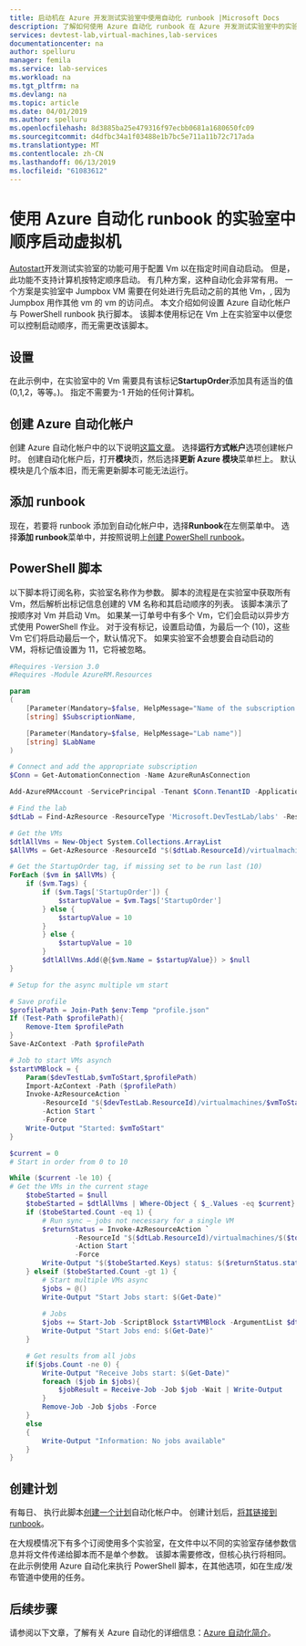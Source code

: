 ```yaml
---
title: 启动机在 Azure 开发测试实验室中使用自动化 runbook |Microsoft Docs
description: 了解如何使用 Azure 自动化 runbook 在 Azure 开发测试实验室中的实验室中启动虚拟机。
services: devtest-lab,virtual-machines,lab-services
documentationcenter: na
author: spelluru
manager: femila
ms.service: lab-services
ms.workload: na
ms.tgt_pltfrm: na
ms.devlang: na
ms.topic: article
ms.date: 04/01/2019
ms.author: spelluru
ms.openlocfilehash: 8d3885ba25e479316f97ecbb0681a1680650fc09
ms.sourcegitcommit: d4dfbc34a1f03488e1b7bc5e711a11b72c717ada
ms.translationtype: MT
ms.contentlocale: zh-CN
ms.lasthandoff: 06/13/2019
ms.locfileid: "61083612"
---
```

# <a name="start-virtual-machines-in-a-lab-in-order-by-using-azure-automation-runbooks"></a>使用 Azure 自动化 runbook 的实验室中顺序启动虚拟机
[Autostart](devtest-lab-set-lab-policy.md#set-autostart)开发测试实验室的功能可用于配置 Vm 以在指定时间自动启动。 但是，此功能不支持计算机按特定顺序启动。 有几种方案，这种自动化会非常有用。  一个方案是实验室中 Jumpbox VM 需要在何处进行先启动之前的其他 Vm，, 因为 Jumpbox 用作其他 vm 的 vm 的访问点。  本文介绍如何设置 Azure 自动化帐户与 PowerShell runbook 执行脚本。 该脚本使用标记在 Vm 上在实验室中以便您可以控制启动顺序，而无需更改该脚本。

## <a name="setup"></a>设置
在此示例中，在实验室中的 Vm 需要具有该标记**StartupOrder**添加具有适当的值 (0,1,2，等等。)。 指定不需要为-1 开始的任何计算机。

## <a name="create-an-azure-automation-account"></a>创建 Azure 自动化帐户
创建 Azure 自动化帐户中的以下说明[这篇文章](../automation/automation-create-standalone-account.md)。 选择**运行方式帐户**选项创建帐户时。 创建自动化帐户后，打开**模块**页，然后选择**更新 Azure 模块**菜单栏上。 默认模块是几个版本旧，而无需更新脚本可能无法运行。

## <a name="add-a-runbook"></a>添加 runbook
现在，若要将 runbook 添加到自动化帐户中，选择**Runbook**在左侧菜单中。 选择**添加 runbook**菜单中，并按照说明上[创建 PowerShell runbook](../automation/automation-first-runbook-textual-powershell.md)。

## <a name="powershell-script"></a>PowerShell 脚本
以下脚本将订阅名称，实验室名称作为参数。 脚本的流程是在实验室中获取所有 Vm，然后解析出标记信息创建的 VM 名称和其启动顺序的列表。 该脚本演示了按顺序对 Vm 并启动 Vm。 如果某一订单号中有多个 Vm，它们会启动以异步方式使用 PowerShell 作业。 对于没有标记，设置启动值，为最后一个 (10)，这些 Vm 它们将启动最后一个，默认情况下。  如果实验室不会想要会自动启动的 VM，将标记值设置为 11，它将被忽略。

```powershell
#Requires -Version 3.0
#Requires -Module AzureRM.Resources

param
(
    [Parameter(Mandatory=$false, HelpMessage="Name of the subscription that has the lab")]
    [string] $SubscriptionName,

    [Parameter(Mandatory=$false, HelpMessage="Lab name")]
    [string] $LabName
)

# Connect and add the appropriate subscription
$Conn = Get-AutomationConnection -Name AzureRunAsConnection

Add-AzureRMAccount -ServicePrincipal -Tenant $Conn.TenantID -ApplicationID $Conn.ApplicationId -Subscription $SubscriptionName -CertificateThumbprint $Conn.CertificateThumbprint

# Find the lab
$dtLab = Find-AzResource -ResourceType 'Microsoft.DevTestLab/labs' -ResourceNameEquals $LabName

# Get the VMs
$dtlAllVms = New-Object System.Collections.ArrayList
$AllVMs = Get-AzResource -ResourceId "$($dtLab.ResourceId)/virtualmachines" -ApiVersion 2016-05-15

# Get the StartupOrder tag, if missing set to be run last (10)
ForEach ($vm in $AllVMs) {
    if ($vm.Tags) {
        if ($vm.Tags['StartupOrder']) {
            $startupValue = $vm.Tags['StartupOrder']
        } else {
            $startupValue = 10
        }
        } else {
            $startupValue = 10
        }
        $dtlAllVms.Add(@{$vm.Name = $startupValue}) > $null
}

# Setup for the async multiple vm start

# Save profile
$profilePath = Join-Path $env:Temp "profile.json"
If (Test-Path $profilePath){
    Remove-Item $profilePath
}
Save-AzContext -Path $profilePath

# Job to start VMs asynch
$startVMBlock = {
    Param($devTestLab,$vmToStart,$profilePath)
    Import-AzContext -Path ($profilePath)
    Invoke-AzResourceAction `
        -ResourceId "$($devTestLab.ResourceId)/virtualmachines/$vmToStart" `
        -Action Start `
        -Force
    Write-Output "Started: $vmToStart"
}

$current = 0
# Start in order from 0 to 10

While ($current -le 10) {
# Get the VMs in the current stage
    $tobeStarted = $null
    $tobeStarted = $dtlAllVms | Where-Object { $_.Values -eq $current}
    if ($tobeStarted.Count -eq 1) {
        # Run sync – jobs not necessary for a single VM
        $returnStatus = Invoke-AzResourceAction `
                -ResourceId "$($dtLab.ResourceId)/virtualmachines/$($tobeStarted.Keys)" `
                -Action Start `
                -Force
        Write-Output "$($tobeStarted.Keys) status: $($returnStatus.status)"
    } elseif ($tobeStarted.Count -gt 1) {
        # Start multiple VMs async
        $jobs = @()
        Write-Output "Start Jobs start: $(Get-Date)"
        
        # Jobs
        $jobs += Start-Job -ScriptBlock $startVMBlock -ArgumentList $dtLab, $($singlevm.Keys), $profilePath
        Write-Output "Start Jobs end: $(Get-Date)"
    }

    # Get results from all jobs
    if($jobs.Count -ne 0) {
        Write-Output "Receive Jobs start: $(Get-Date)"
        foreach ($job in $jobs){
            $jobResult = Receive-Job -Job $job -Wait | Write-Output
        }
        Remove-Job -Job $jobs -Force
    }
    else
    {
        Write-Output "Information: No jobs available"
    }
}
```

## <a name="create-a-schedule"></a>创建计划
有每日、 执行此脚本[创建一个计划](../automation/shared-resources/schedules.md#creating-a-schedule)自动化帐户中。 创建计划后，[将其链接到 runbook](../automation/shared-resources/schedules.md#linking-a-schedule-to-a-runbook)。 

在大规模情况下有多个订阅使用多个实验室，在文件中以不同的实验室存储参数信息并将文件传递给脚本而不是单个参数。 该脚本需要修改，但核心执行将相同。 在此示例使用 Azure 自动化来执行 PowerShell 脚本，在其他选项，如在生成/发布管道中使用的任务。

## <a name="next-steps"></a>后续步骤
请参阅以下文章，了解有关 Azure 自动化的详细信息：[Azure 自动化简介](../automation/automation-intro.md)。
